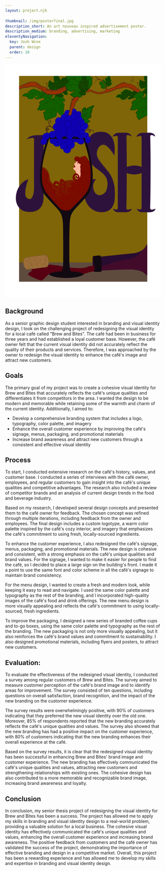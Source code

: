 ```yaml
---
layout: project.njk

thumbnail: /img/posterfinal.jpg
description_short: An art nouveau inspired advertisement poster.
description_medium: branding, advertising, marketing
eleventyNavigation:
  key: Josh Wine
  parent: design
  order: 10
---
```

![Poster for a glass of wine.](/img/posterfinal.jpg)

## Background

As a senior graphic design student interested in branding and visual identity design, I took on the challenging project of redesigning the visual identity for a local café called "Brew and Bites". The café had been in business for three years and had established a loyal customer base. However, the café owner felt that the current visual identity did not accurately reflect the quality of their products and services. Therefore, I was approached by the owner to redesign the visual identity to enhance the café's image and attract new customers.

## Goals

The primary goal of my project was to create a cohesive visual identity for Brew and Bites that accurately reflects the café's unique qualities and differentiates it from competitors in the area. I wanted the design to be modern and memorable while retaining some of the warmth and charm of the current identity. Additionally, I aimed to:

- Develop a comprehensive branding system that includes a logo, typography, color palette, and imagery
- Enhance the overall customer experience by improving the café's signage, menus, packaging, and promotional materials
- Increase brand awareness and attract new customers through a consistent and effective visual identity

## Process

To start, I conducted extensive research on the café's history, values, and customer base. I conducted a series of interviews with the café owner, employees, and regular customers to gain insight into the café's unique qualities and competitive advantages. The research also included a review of competitor brands and an analysis of current design trends in the food and beverage industry.

Based on my research, I developed several design concepts and presented them to the café owner for feedback. The chosen concept was refined through multiple iterations, including feedback from the owner and employees. The final design includes a custom logotype, a warm color palette inspired by the café's cozy interior, and imagery that emphasizes the café's commitment to using fresh, locally-sourced ingredients.

To enhance the customer experience, I also redesigned the café's signage, menus, packaging, and promotional materials. The new design is cohesive and consistent, with a strong emphasis on the café's unique qualities and brand values. For the signage, I wanted to make it easier for people to find the café, so I decided to place a large sign on the building's front. I made it a point to use the same font and color scheme in all the café's signage to maintain brand consistency.

For the menu design, I wanted to create a fresh and modern look, while keeping it easy to read and navigate. I used the same color palette and typography as the rest of the branding, and I incorporated high-quality images of the café's food and drink offerings. The new menu design is more visually appealing and reflects the café's commitment to using locally-sourced, fresh ingredients.

To improve the packaging, I designed a new series of branded coffee cups and to-go boxes, using the same color palette and typography as the rest of the branding. The new packaging is not only more visually appealing, but it also reinforces the café's brand values and commitment to sustainability. I also designed promotional materials, including flyers and posters, to attract new customers.

## Evaluation:

To evaluate the effectiveness of the redesigned visual identity, I conducted a survey among regular customers of Brew and Bites. The survey aimed to measure customer perception of the café's brand image and to identify areas for improvement. The survey consisted of ten questions, including questions on overall satisfaction, brand recognition, and the impact of the new branding on the customer experience.

The survey results were overwhelmingly positive, with 90% of customers indicating that they preferred the new visual identity over the old one. Moreover, 85% of respondents reported that the new branding accurately reflects the café's unique qualities and values. The survey also showed that the new branding has had a positive impact on the customer experience, with 80% of customers indicating that the new branding enhances their overall experience at the café.

Based on the survey results, it is clear that the redesigned visual identity has been successful in enhancing Brew and Bites' brand image and customer experience. The new branding has effectively communicated the café's unique qualities and values, attracting new customers and strengthening relationships with existing ones. The cohesive design has also contributed to a more memorable and recognizable brand image, increasing brand awareness and loyalty.

## Conclusion

In conclusion, my senior thesis project of redesigning the visual identity for Brew and Bites has been a success. The project has allowed me to apply my skills in branding and visual identity design to a real-world problem, providing a valuable solution for a local business. The cohesive visual identity has effectively communicated the café's unique qualities and values, enhancing the overall customer experience and increasing brand awareness. The positive feedback from customers and the café owner has validated the success of the project, demonstrating the importance of effective branding and design in a competitive market. Overall, this project has been a rewarding experience and has allowed me to develop my skills and expertise in branding and visual identity design.

